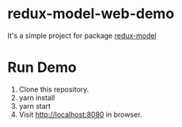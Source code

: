 # redux-model-web-demo

It's a simple project for package [redux-model](https://github.com/fwh1990/redux-model)

# Run Demo

1. Clone this repository.
2. yarn install
3. yarn start
4. Visit [http://localhost:8080](http://localhost:8080) in browser.
